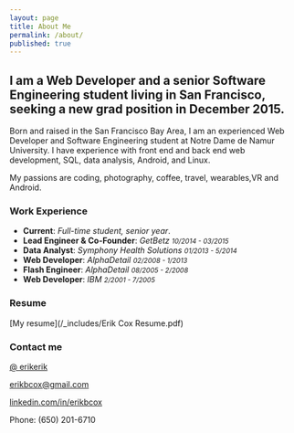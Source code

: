 ```yaml
---
layout: page
title: About Me
permalink: /about/
published: true
---
```


## I am a Web Developer and a senior Software Engineering student living in San Francisco, seeking a new grad position in December 2015.

Born and raised in the San Francisco Bay Area, I am an experienced Web Developer and Software Engineering student at Notre Dame de Namur University. I have experience with front end and back end web development, SQL, data analysis, Android, and Linux.

My passions are coding, photography, coffee, travel, wearables,VR and Android.

### Work Experience
* **Current**: *Full-time student, senior year*.
* **Lead Engineer & Co-Founder**: *GetBetz <small>10/2014 - 03/2015</small>*
* **Data Analyst**: *Symphony Health Solutions <small>01/2013 - 5/2014</small>*
* **Web Developer**: *AlphaDetail <small>02/2008 - 1/2013</small>*
* **Flash Engineer**: *AlphaDetail <small>08/2005 - 2/2008</small>*
* **Web Developer**: *IBM <small>2/2001 - 7/2005</small>*

### Resume
[My resume](/_includes/Erik Cox Resume.pdf)

### Contact me

[@ erikerik](https://twitter.com/erikerik)

[erikbcox@gmail.com](mailto:erikbcox@gmail.com)

[linkedin.com/in/erikbcox](https://www.linkedin.com/in/erikbcox)

Phone: (650) 201-6710
